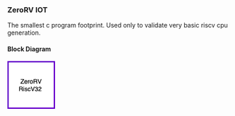 ### ZeroRV IOT
The smallest c program footprint. Used only to validate very basic riscv cpu generation. 

#### Block Diagram
![image](../../images/zerorv_bd.png)

